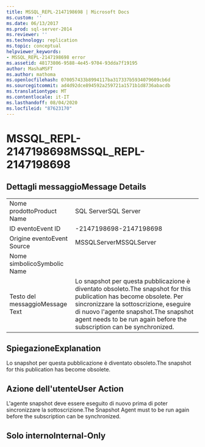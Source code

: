 ```yaml
---
title: MSSQL_REPL-2147198698 | Microsoft Docs
ms.custom: ''
ms.date: 06/13/2017
ms.prod: sql-server-2014
ms.reviewer: ''
ms.technology: replication
ms.topic: conceptual
helpviewer_keywords:
- MSSQL_REPL-2147198698 error
ms.assetid: 48173806-9588-4e45-9704-93dda7f19195
author: MashaMSFT
ms.author: mathoma
ms.openlocfilehash: 070057433b8994117ba317337b5934079609cb6d
ms.sourcegitcommit: ad4d92dce894592a259721a1571b1d8736abacdb
ms.translationtype: MT
ms.contentlocale: it-IT
ms.lasthandoff: 08/04/2020
ms.locfileid: "87623170"
---
```

# <a name="mssql_repl-2147198698"></a><span data-ttu-id="a9f30-102">MSSQL_REPL-2147198698</span><span class="sxs-lookup"><span data-stu-id="a9f30-102">MSSQL_REPL-2147198698</span></span>
    
## <a name="message-details"></a><span data-ttu-id="a9f30-103">Dettagli messaggio</span><span class="sxs-lookup"><span data-stu-id="a9f30-103">Message Details</span></span>  
  
|||  
|-|-|  
|<span data-ttu-id="a9f30-104">Nome prodotto</span><span class="sxs-lookup"><span data-stu-id="a9f30-104">Product Name</span></span>|<span data-ttu-id="a9f30-105">SQL Server</span><span class="sxs-lookup"><span data-stu-id="a9f30-105">SQL Server</span></span>|  
|<span data-ttu-id="a9f30-106">ID evento</span><span class="sxs-lookup"><span data-stu-id="a9f30-106">Event ID</span></span>|<span data-ttu-id="a9f30-107">-2147198698</span><span class="sxs-lookup"><span data-stu-id="a9f30-107">-2147198698</span></span>|  
|<span data-ttu-id="a9f30-108">Origine evento</span><span class="sxs-lookup"><span data-stu-id="a9f30-108">Event Source</span></span>|<span data-ttu-id="a9f30-109">MSSQLServer</span><span class="sxs-lookup"><span data-stu-id="a9f30-109">MSSQLServer</span></span>|  
|<span data-ttu-id="a9f30-110">Nome simbolico</span><span class="sxs-lookup"><span data-stu-id="a9f30-110">Symbolic Name</span></span>||  
|<span data-ttu-id="a9f30-111">Testo del messaggio</span><span class="sxs-lookup"><span data-stu-id="a9f30-111">Message Text</span></span>|<span data-ttu-id="a9f30-112">Lo snapshot per questa pubblicazione è diventato obsoleto.</span><span class="sxs-lookup"><span data-stu-id="a9f30-112">The snapshot for this publication has become obsolete.</span></span> <span data-ttu-id="a9f30-113">Per sincronizzare la sottoscrizione, eseguire di nuovo l'agente snapshot.</span><span class="sxs-lookup"><span data-stu-id="a9f30-113">The snapshot agent needs to be run again before the subscription can be synchronized.</span></span>|  
  
## <a name="explanation"></a><span data-ttu-id="a9f30-114">Spiegazione</span><span class="sxs-lookup"><span data-stu-id="a9f30-114">Explanation</span></span>  
 <span data-ttu-id="a9f30-115">Lo snapshot per questa pubblicazione è diventato obsoleto.</span><span class="sxs-lookup"><span data-stu-id="a9f30-115">The snapshot for this publication has become obsolete.</span></span>  
  
## <a name="user-action"></a><span data-ttu-id="a9f30-116">Azione dell'utente</span><span class="sxs-lookup"><span data-stu-id="a9f30-116">User Action</span></span>  
 <span data-ttu-id="a9f30-117">L'agente snapshot deve essere eseguito di nuovo prima di poter sincronizzare la sottoscrizione.</span><span class="sxs-lookup"><span data-stu-id="a9f30-117">The Snapshot Agent must to be run again before the subscription can be synchronized.</span></span>  
  
## <a name="internal-only"></a><span data-ttu-id="a9f30-118">Solo interno</span><span class="sxs-lookup"><span data-stu-id="a9f30-118">Internal-Only</span></span>  
  
